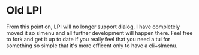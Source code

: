 # Old LPI
From this point on, LPI will  no longer support dialog, I have completely moved it so slmenu and all further development will happen there. Feel free to fork and get it up to date if you really feel that you need a tui for something so simple that it's more efficent only to have a cli+slmenu.
